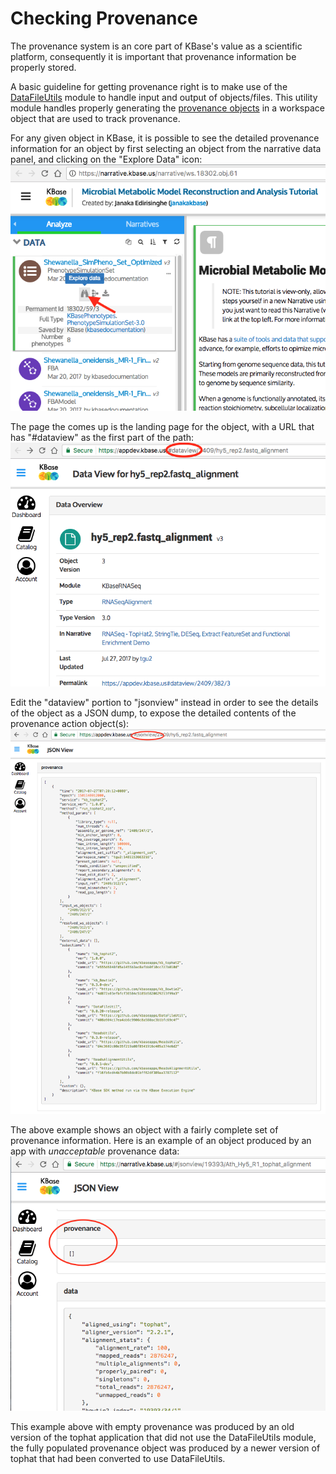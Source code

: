# Checking Provenance

The provenance system is an core part of KBase's value as a scientific platform, consequently it is important that provenance information be properly stored.

A basic guideline for getting provenance right is to make use of the [DataFileUtils](https://narrative.kbase.us/#catalog/modules/DataFileUtil) module to handle input and output of objects/files. This utility module handles properly generating the [provenance objects](https://ci.kbase.us/services/ws/docs/Workspace.html#typedefWorkspace.ProvenanceAction) in a workspace object that are used to track provenance.

For any given object in KBase, it is possible to see the detailed provenance information for an object by first selecting an object from the narrative data panel, and clicking on the "Explore Data" icon:
![Explore Data Icon](images/Dataview.png)

The page the comes up is the landing page for the object, with a URL that has "#dataview" as the first part of the path:
![Dataview URL](images/DataviewURL.png)

Edit the "dataview" portion to "jsonview" instead in order to see the details of the object as a JSON dump, to expose the detailed contents of the provenance action object(s):
![JSONview](images/JSONview.png)

The above example shows an object with a fairly complete set of provenance information. Here is an example of an object produced by an app with *unacceptable* provenance data:
![Bad Provenance](images/BadProvenance.png)

This example above with empty provenance was produced by an old version of the tophat application that did not use the DataFileUtils module, the fully populated provenance object was produced by a newer version of tophat that had been converted to use DataFileUtils.

